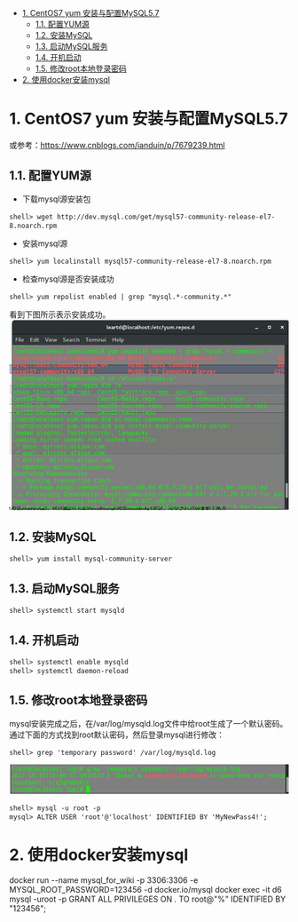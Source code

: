 <!-- TOC -->

- [1. CentOS7 yum 安装与配置MySQL5.7](#1-centos7-yum-安装与配置mysql57)
    - [1.1. 配置YUM源](#11-配置yum源)
    - [1.2. 安装MySQL](#12-安装mysql)
    - [1.3. 启动MySQL服务](#13-启动mysql服务)
    - [1.4. 开机启动](#14-开机启动)
    - [1.5. 修改root本地登录密码](#15-修改root本地登录密码)
- [2. 使用docker安装mysql](#2-使用docker安装mysql)

<!-- /TOC -->

# 1. CentOS7 yum 安装与配置MySQL5.7
或参考：https://www.cnblogs.com/ianduin/p/7679239.html
## 1.1. 配置YUM源
+ 下载mysql源安装包
```
shell> wget http://dev.mysql.com/get/mysql57-community-release-el7-8.noarch.rpm
```
+ 安装mysql源
```
shell> yum localinstall mysql57-community-release-el7-8.noarch.rpm
```
+ 检查mysql源是否安装成功
```
shell> yum repolist enabled | grep "mysql.*-community.*"
```
看到下图所示表示安装成功。 
![](img/2019-09-25-09-57-41.png)
## 1.2. 安装MySQL
```
shell> yum install mysql-community-server
```
## 1.3. 启动MySQL服务
```
shell> systemctl start mysqld
```
## 1.4. 开机启动
```
shell> systemctl enable mysqld
shell> systemctl daemon-reload
```
## 1.5. 修改root本地登录密码
mysql安装完成之后，在/var/log/mysqld.log文件中给root生成了一个默认密码。通过下面的方式找到root默认密码，然后登录mysql进行修改：
```
shell> grep 'temporary password' /var/log/mysqld.log
```
![](img/2019-09-25-09-59-02.png)
```
shell> mysql -u root -p
mysql> ALTER USER 'root'@'localhost' IDENTIFIED BY 'MyNewPass4!'; 
```

# 2. 使用docker安装mysql
docker run --name mysql_for_wiki -p 3306:3306 -e MYSQL_ROOT_PASSWORD=123456 -d docker.io/mysql
docker exec -it d6 mysql -uroot -p
GRANT ALL PRIVILEGES ON *.* TO root@"%" IDENTIFIED BY "123456";